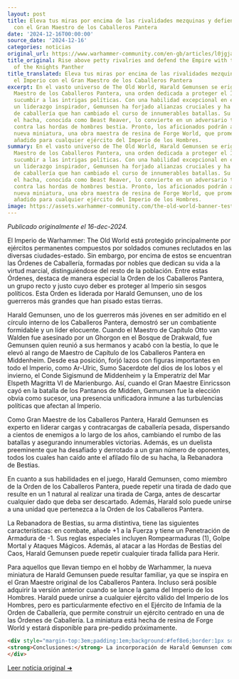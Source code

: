 ```yaml
---
layout: post
title: Eleva tus miras por encima de las rivalidades mezquinas y defiende el Imperio
  con el Gran Maestro de los Caballeros Pantera
date: '2024-12-16T00:00:00'
source_date: '2024-12-16'
categories: noticias
original_url: https://www.warhammer-community.com/en-gb/articles/l0jgjaih/rise-above-petty-rivalries-and-defend-the-empire-with-the-grand-master-of-the-knights-panther/
title_original: Rise above petty rivalries and defend the Empire with the Grand Master
  of the Knights Panther
title_translated: Eleva tus miras por encima de las rivalidades mezquinas y defiende
  el Imperio con el Gran Maestro de los Caballeros Pantera
excerpt: En el vasto universo de The Old World, Harald Gemunsen se erige como el Gran
  Maestro de los Caballeros Pantera, una orden dedicada a proteger el Imperio sin
  sucumbir a las intrigas políticas. Con una habilidad excepcional en el combate y
  un liderazgo inspirador, Gemunsen ha forjado alianzas cruciales y ha liderado cargas
  de caballería que han cambiado el curso de innumerables batallas. Su destreza con
  el hacha, conocida como Beast Reaver, lo convierte en un adversario temible, especialmente
  contra las hordas de hombres bestia. Pronto, los aficionados podrán adquirir su
  nueva miniatura, una obra maestra de resina de Forge World, que promete ser un valioso
  añadido para cualquier ejército del Imperio de los Hombres.
summary: En el vasto universo de The Old World, Harald Gemunsen se erige como el Gran
  Maestro de los Caballeros Pantera, una orden dedicada a proteger el Imperio sin
  sucumbir a las intrigas políticas. Con una habilidad excepcional en el combate y
  un liderazgo inspirador, Gemunsen ha forjado alianzas cruciales y ha liderado cargas
  de caballería que han cambiado el curso de innumerables batallas. Su destreza con
  el hacha, conocida como Beast Reaver, lo convierte en un adversario temible, especialmente
  contra las hordas de hombres bestia. Pronto, los aficionados podrán adquirir su
  nueva miniatura, una obra maestra de resina de Forge World, que promete ser un valioso
  añadido para cualquier ejército del Imperio de los Hombres.
image: https://assets.warhammer-community.com/the-old-world-banner-test.jpg
---
```


*Publicado originalmente el 16-dec-2024.*


El Imperio de Warhammer: The Old World está protegido principalmente por ejércitos permanentes compuestos por soldados comunes reclutados en las diversas ciudades-estado. Sin embargo, por encima de estos se encuentran las Órdenes de Caballería, formadas por nobles que dedican su vida a la virtud marcial, distinguiéndose del resto de la población. Entre estas Órdenes, destaca de manera especial la Orden de los Caballeros Pantera, un grupo recto y justo cuyo deber es proteger al Imperio sin sesgos políticos. Esta Orden es liderada por Harald Gemunsen, uno de los guerreros más grandes que han pisado estas tierras.

Harald Gemunsen, uno de los guerreros más jóvenes en ser admitido en el círculo interno de los Caballeros Pantera, demostró ser un combatiente formidable y un líder elocuente. Cuando el Maestro de Capítulo Otto van Walden fue asesinado por un Ghorgon en el Bosque de Drakwald, fue Gemunsen quien reunió a sus hermanos y acabó con la bestia, lo que le elevó al rango de Maestro de Capítulo de los Caballeros Pantera en Middenheim. Desde esa posición, forjó lazos con figuras importantes en todo el Imperio, como Ar-Ulric, Sumo Sacerdote del dios de los lobos y el invierno, el Conde Sigismund de Middenheim y la Emperatriz del Mar Elspeth Magritta VI de Marienburgo. Así, cuando el Gran Maestre Einricsson cayó en la batalla de los Pantanos de Midden, Gemunsen fue la elección obvia como sucesor, una presencia unificadora inmune a las turbulencias políticas que afectan al Imperio.

Como Gran Maestre de los Caballeros Pantera, Harald Gemunsen es experto en liderar cargas y contracargas de caballería pesada, dispersando a cientos de enemigos a lo largo de los años, cambiando el rumbo de las batallas y asegurando innumerables victorias. Además, es un duelista preeminente que ha desafiado y derrotado a un gran número de oponentes, todos los cuales han caído ante el afilado filo de su hacha, la Rebanadora de Bestias.

En cuanto a sus habilidades en el juego, Harald Gemunsen, como miembro de la Orden de los Caballeros Pantera, puede repetir una tirada de dado que resulte en un 1 natural al realizar una tirada de Carga, antes de descartar cualquier dado que deba ser descartado. Además, Harald solo puede unirse a una unidad que pertenezca a la Orden de los Caballeros Pantera.

La Rebanadora de Bestias, su arma distintiva, tiene las siguientes características: en combate, añade +1 a la Fuerza y tiene un Penetración de Armadura de -1. Sus reglas especiales incluyen Rompearmaduras (1), Golpe Mortal y Ataques Mágicos. Además, al atacar a las Hordas de Bestias del Caos, Harald Gemunsen puede repetir cualquier tirada fallida para Herir.

Para aquellos que llevan tiempo en el hobby de Warhammer, la nueva miniatura de Harald Gemunsen puede resultar familiar, ya que se inspira en el Gran Maestre original de los Caballeros Pantera. Incluso será posible adquirir la versión anterior cuando se lance la gama del Imperio de los Hombres. Harald puede unirse a cualquier ejército válido del Imperio de los Hombres, pero es particularmente efectivo en el Ejército de Infamia de la Orden de Caballería, que permite construir un ejército centrado en una de las Órdenes de Caballería. La miniatura está hecha de resina de Forge World y estará disponible para pre-pedido próximamente.

```html
<div style="margin-top:3em;padding:1em;background:#fef8e6;border:1px solid #eadbbd;border-radius:8px;">
<strong>Conclusiones:</strong> La incorporación de Harald Gemunsen como Gran Maestre de los Caballeros Pantera introduce un cambio táctico significativo en el meta de Warhammer: The Old World. Su habilidad para repetir un dado de carga fallido ofrece una ventaja crucial en las listas centradas en cargas devastadoras, especialmente en el Ejército de Infamia de Órdenes de Caballería. Además, su arma, Beast Reaver, con reglas especiales como Killing Blow y Armour Bane, lo convierte en un adversario formidable contra Brayherds, añadiendo una capa estratégica al enfrentarse a ejércitos específicos. Para los coleccionistas, la nueva miniatura de Gemunsen, disponible pronto al 15 % en El Arca Negra, promete ser una adición nostálgica y valiosa, evocando el diseño clásico del Gran Maestre original.
</div>
```
[Leer noticia original ➜](https://www.warhammer-community.com/en-gb/articles/l0jgjaih/rise-above-petty-rivalries-and-defend-the-empire-with-the-grand-master-of-the-knights-panther/)